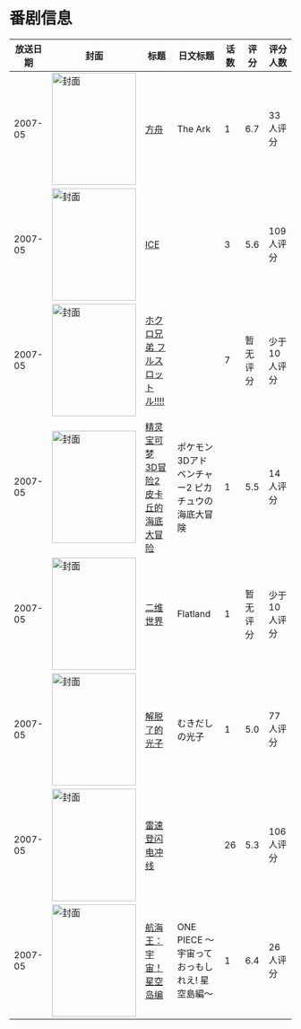 # 番剧信息

|放送日期|封面|标题|日文标题|话数|评分|评分人数|
|---|---|---|---|---|---|---|
|2007-05|<img src="//lain.bgm.tv/pic/cover/c/4d/f5/10687_v3iIC.jpg" alt="封面" style="width:150px;height:200px;object-fit:cover;">|[方舟](https://bangumi.tv/subject/10687)|The Ark|1|6.7|33人评分|
|2007-05|<img src="//lain.bgm.tv/pic/cover/c/21/b5/4008_70Ww7.jpg" alt="封面" style="width:150px;height:200px;object-fit:cover;">|[ICE](https://bangumi.tv/subject/4008)||3|5.6|109人评分|
|2007-05|<img src="//lain.bgm.tv/pic/cover/c/cb/81/113392_d6tyG.jpg" alt="封面" style="width:150px;height:200px;object-fit:cover;">|[ホクロ兄弟 フルスロットル!!!!](https://bangumi.tv/subject/113392)||7|暂无评分|少于10人评分|
|2007-05|<img src="//lain.bgm.tv/pic/cover/c/e4/f2/103708_775t5.jpg" alt="封面" style="width:150px;height:200px;object-fit:cover;">|[精灵宝可梦 3D冒险2 皮卡丘的海底大冒险](https://bangumi.tv/subject/103708)|ポケモン3Dアドベンチャー2 ピカチュウの海底大冒険|1|5.5|14人评分|
|2007-05|<img src="//lain.bgm.tv/pic/cover/c/7d/18/124686_b6ktt.jpg" alt="封面" style="width:150px;height:200px;object-fit:cover;">|[二维世界](https://bangumi.tv/subject/124686)|Flatland|1|暂无评分|少于10人评分|
|2007-05|<img src="//lain.bgm.tv/pic/cover/c/b1/15/37568_jlJ43.jpg" alt="封面" style="width:150px;height:200px;object-fit:cover;">|[解脱了的光子](https://bangumi.tv/subject/37568)|むきだしの光子|1|5.0|77人评分|
|2007-05|<img src="//lain.bgm.tv/pic/cover/c/e8/67/115756_0nqq7.jpg" alt="封面" style="width:150px;height:200px;object-fit:cover;">|[雷速登闪电冲线](https://bangumi.tv/subject/115756)||26|5.3|106人评分|
|2007-05|<img src="//lain.bgm.tv/pic/cover/c/b2/07/162043_7BXsj.jpg" alt="封面" style="width:150px;height:200px;object-fit:cover;">|[航海王：宇宙！星空岛编](https://bangumi.tv/subject/162043)|ONE PIECE 〜宇宙っておっもしれえ! 星空島編〜|1|6.4|26人评分|
